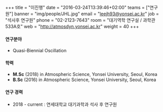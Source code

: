 +++
title = "이진행"
date = "2016-03-24T13:39:46+02:00"
teams = ["연구원"]
banner = "img/people/JHL.jpg"
email = "leejh93@yonsei.ac.kr"
job = "석사후 연구원"
phone = "02-2123-7643"
room = "대기역학 연구실 / 과학관 533A호"
web = "http://atmosdyn.yonsei.ac.kr"
weight = 40
+++

#### 연구분야
+ Quasi-Biennial Oscillation

#### 학력
+ **M.Sc** (2018) in Atmospheric Science, Yonsei University, Seoul, Korea
+ **B.Sc** (2016) in Atmospheric Science, Yonsei University, Seoul, Korea

#### 연구 경력
+ 2018 - current : 연세대학교 대기과학과 석사 후 연구원
